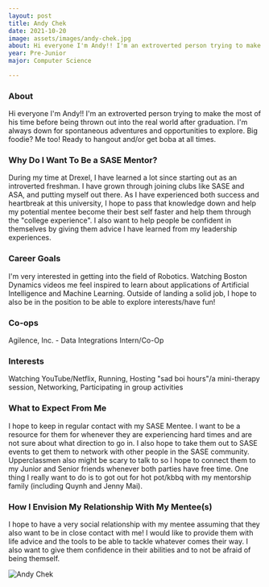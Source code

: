 ```yaml
---
layout: post
title: Andy Chek 
date: 2021-10-20
image: assets/images/andy-chek.jpg
about: Hi everyone I'm Andy!! I'm an extroverted person trying to make the most of his time before being thrown out into the real world after graduation. I'm always down for spontaneous adventures and opportunities to explore. Big foodie? Me too! Ready to hangout and/or get boba at all times. 
year: Pre-Junior
major: Computer Science

---
```


### About

Hi everyone I'm Andy!! I'm an extroverted person trying to make the most of his time before being thrown out into the real world after graduation. I'm always down for spontaneous adventures and opportunities to explore. Big foodie? Me too! Ready to hangout and/or get boba at all times. 

### Why Do I Want To Be a SASE Mentor?

During my time at Drexel, I have learned a lot since starting out as an introverted freshman. I have grown through joining clubs like SASE and ASA, and putting myself out there. As I have experienced both success and heartbreak at this university, I hope to pass that knowledge down and help my potential mentee become their best self faster and help them through the "college experience". I also want to help people be confident in themselves by giving them advice I have learned from my leadership experiences.

### Career Goals

I'm very interested in getting into the field of Robotics. Watching Boston Dynamics videos me feel inspired to learn about applications of Artificial Intelligence and Machine Learning. Outside of landing a solid job, I hope to also be in the position to be able to explore interests/have fun!

### Co-ops

Agilence, Inc. - Data Integrations Intern/Co-Op

### Interests

Watching YouTube/Netflix, Running, Hosting "sad boi hours"/a mini-therapy session, Networking, Participating in group activities

### What to Expect From Me

I hope to keep in regular contact with my SASE Mentee. I want to be a resource for them for whenever they are experiencing hard times and are not sure about what direction to go in. I also hope to take them out to SASE events to get them to network with other people in the SASE community. Upperclassmen also might be scary to talk to so I hope to connect them to my Junior and Senior friends whenever both parties have free time. One thing I really want to do is to got out for hot pot/kbbq with my mentorship family (including Quynh and Jenny Mai).

### How I Envision My Relationship With My Mentee(s) 

I hope to have a very social relationship with my mentee assuming that they also want to be in close contact with me! I would like to provide them with life advice and the tools to be able to tackle whatever comes their way. I also want to give them confidence in their abilities and to not be afraid of being themself.

<div class="text-center my-5">
    <img src="https://sase-drexel.github.io/mentorship-2021/assets/images/andy-chek.jpg" alt="Andy Chek" class="rounded post-img" />
</div>
